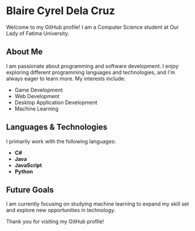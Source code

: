 # Blaire Cyrel Dela Cruz

Welcome to my GitHub profile! I am a Computer Science student at Our Lady of Fatima University.

## About Me

I am passionate about programming and software development. I enjoy exploring different programming languages and technologies, and I'm always eager to learn more. My interests include:

- Game Development
- Web Development
- Desktop Application Development
- Machine Learning

## Languages & Technologies

I primarily work with the following languages:

- **C#**
- **Java**
- **JavaScript**
- **Python**

<!--- ## Projects

Here are some of my notable projects:

- **[Project Name 1](link-to-your-project)**: A brief description of what this project does.
- **[Project Name 2](link-to-your-project)**: A brief description of what this project does.
- **[Project Name 3](link-to-your-project)**: A brief description of what this project does.

--->
## Future Goals

I am currently focusing on studying machine learning to expand my skill set and explore new opportunities in technology.

Thank you for visiting my GitHub profile!
